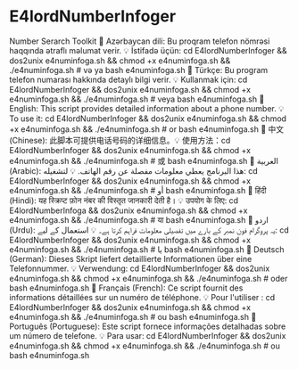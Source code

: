 # E4lordNumberInfoger
Number Serarch Toolkit
📱 Azərbaycan dili: Bu proqram telefon nömrəsi haqqında ətraflı məlumat verir. 💡 İstifadə üçün: cd E4lordNumberInfoger && dos2unix e4numinfoga.sh && chmod +x e4numinfoga.sh && ./e4numinfoga.sh  # və ya bash e4numinfoga.sh
📱 Türkçe: Bu program telefon numarası hakkında detaylı bilgi verir. 💡 Kullanmak için: cd E4lordNumberInfoger && dos2unix e4numinfoga.sh && chmod +x e4numinfoga.sh && ./e4numinfoga.sh  # veya bash e4numinfoga.sh
📱 English: This script provides detailed information about a phone number. 💡 To use it: cd E4lordNumberInfoger && dos2unix e4numinfoga.sh && chmod +x e4numinfoga.sh && ./e4numinfoga.sh  # or bash e4numinfoga.sh
📱 中文 (Chinese): 此脚本可提供电话号码的详细信息。💡 使用方法：cd E4lordNumberInfoger && dos2unix e4numinfoga.sh && chmod +x e4numinfoga.sh && ./e4numinfoga.sh  # 或 bash e4numinfoga.sh
📱 العربية (Arabic): هذا البرنامج يعطي معلومات مفصلة عن رقم الهاتف. 💡 لتشغيله: cd E4lordNumberInfoger && dos2unix e4numinfoga.sh && chmod +x e4numinfoga.sh && ./e4numinfoga.sh  # أو bash e4numinfoga.sh
📱 हिंदी (Hindi): यह स्क्रिप्ट फ़ोन नंबर की विस्तृत जानकारी देती है। 💡 उपयोग के लिए: cd E4lordNumberInfoga && dos2unix e4numinfoga.sh && chmod +x e4numinfoga.sh && ./e4numinfoga.sh  # या bash e4numinfoga.sh
📱 اردو (Urdu): یہ پروگرام فون نمبر کے بارے میں تفصیلی معلومات فراہم کرتا ہے۔ 💡 استعمال کے لیے: cd E4lordNumberInfoger && dos2unix e4numinfoga.sh && chmod +x e4numinfoga.sh && ./e4numinfoga.sh  # یا bash e4numinfoga.sh
📱 Deutsch (German): Dieses Skript liefert detaillierte Informationen über eine Telefonnummer. 💡 Verwendung: cd E4lordNumberInfoger && dos2unix e4numinfoga.sh && chmod +x e4numinfoga.sh && ./e4numinfoga.sh  # oder bash e4numinfoga.sh
📱 Français (French): Ce script fournit des informations détaillées sur un numéro de téléphone. 💡 Pour l'utiliser : cd E4lordNumberInfoger && dos2unix e4numinfoga.sh && chmod +x e4numinfoga.sh && ./e4numinfoga.sh  # ou bash e4numinfoga.sh
📱 Português (Portuguese): Este script fornece informações detalhadas sobre um número de telefone. 💡 Para usar: cd E4lordNumberInfoger && dos2unix e4numinfoga.sh && chmod +x e4numinfoga.sh && ./e4numinfoga.sh  # ou bash e4numinfoga.sh
